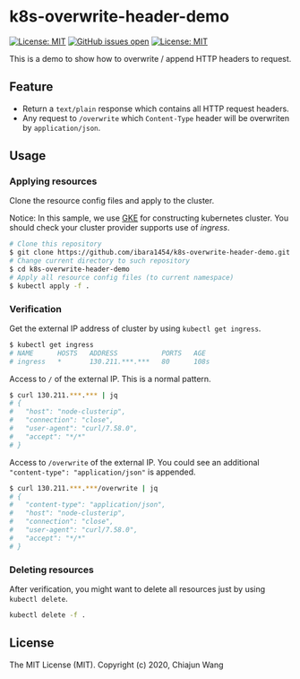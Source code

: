 # k8s-overwrite-header-demo

[![License: MIT](https://img.shields.io/badge/License-MIT-green.svg)](https://opensource.org/licenses/MIT)
[![GitHub issues open](https://img.shields.io/github/issues/ibara1454/k8s-overwrite-header-demo.svg?maxAge=2592000)](https://github.com/ibara1454/k8s-overwrite-header-demo/issues)
[![License: MIT](https://img.shields.io/badge/kubernetes-v1.13.25-green)](https://v1-13.docs.kubernetes.io/docs/setup/release/notes/)

This is a demo to show how to overwrite / append HTTP headers to request.

## Feature

- Return a `text/plain` response which contains all HTTP request headers.
- Any request to `/overwrite` which `Content-Type` header will be overwriten by `application/json`.

## Usage

### Applying resources

Clone the resource config files and apply to the cluster.

Notice: In this sample, we use [GKE](https://cloud.google.com/kubernetes-engine?hl=ja) for constructing kubernetes cluster.
You should check your cluster provider supports use of *ingress*.

```bash
# Clone this repository
$ git clone https://github.com/ibara1454/k8s-overwrite-header-demo.git
# Change current directory to such repository
$ cd k8s-overwrite-header-demo
# Apply all resource config files (to current namespace)
$ kubectl apply -f .
```

### Verification

Get the external IP address of cluster by using `kubectl get ingress`.

```bash
$ kubectl get ingress
# NAME      HOSTS   ADDRESS           PORTS   AGE
# ingress   *       130.211.***.***   80      108s
```

Access to `/` of the external IP. This is a normal pattern.

```bash
$ curl 130.211.***.*** | jq
# {
#   "host": "node-clusterip",
#   "connection": "close",
#   "user-agent": "curl/7.58.0",
#   "accept": "*/*"
# }
```

Access to `/overwrite` of the external IP. You could see an additional `"content-type": "application/json"` is appended.

```bash
$ curl 130.211.***.***/overwrite | jq
# {
#   "content-type": "application/json",
#   "host": "node-clusterip",
#   "connection": "close",
#   "user-agent": "curl/7.58.0",
#   "accept": "*/*"
# }
```

### Deleting resources

After verification, you might want to delete all resources just by using `kubectl delete`.

```bash
kubectl delete -f .
```

## License

The MIT License (MIT).
Copyright (c) 2020, Chiajun Wang
